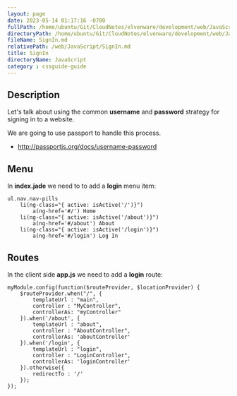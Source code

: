 ```yaml
---
layout: page
date: 2023-05-14 01:17:16 -0700
fullPath: /home/ubuntu/Git/CloudNotes/elvenware/development/web/JavaScript/SignIn.md
directoryPath: /home/ubuntu/Git/CloudNotes/elvenware/development/web/JavaScript
fileName: SignIn.md
relativePath: /web/JavaScript/SignIn.md
title: SignIn
directoryName: JavaScript
category : cssguide-guide
---
```


## Description

Let's talk about using the common **username** and **password** strategy for signing in to a website.

We are going to use passport to handle this process.

- <http://passportjs.org/docs/username-password>

## Menu

In **index.jade** we need to to add a **login** menu item:

```
ul.nav.nav-pills
	li(ng-class="{ active: isActive('/')}")
		a(ng-href='#/') Home
	li(ng-class="{ active: isActive('/about')}")
		a(ng-href='#/about') About
	li(ng-class="{ active: isActive('/login')}")
		a(ng-href='#/login') Log In
```

## Routes

In the client side **app.js** we need to add a **login** route:

```
myModule.config(function($routeProvider, $locationProvider) {
    $routeProvider.when("/", {
        templateUrl : "main",
        controller : "MyController",
        controllerAs: "myController"
    }).when('/about', {
        templateUrl : "about",
        controller : "AboutController",
        controllerAs: 'aboutController'
    }).when('/login', {
        templateUrl : "login",
        controller : "LoginController",
        controllerAs: 'loginController'
    }).otherwise({
        redirectTo : '/'
    });
});

```